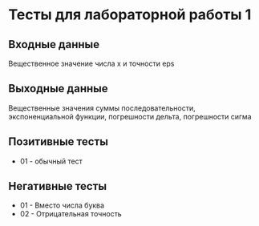 # Тесты для лабораторной работы 1

## Входные данные
Вещественное значение числа x и точноcти eps

## Выходные данные
Вещественные значения суммы последовательности, экспоненциальной функции, погрешности дельта, погрешности сигма

## Позитивные тесты
- 01 - обычный тест

## Негативные тесты
- 01 - Вместо числа буква
- 02 - Отрицательная точность
